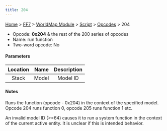 ```yaml
---
title: 204
---
```


[Home](/ff7-flat-wiki/Main%20Page.md) > [FF7](/ff7-flat-wiki/FF7.md) > [WorldMap Module](/ff7-flat-wiki/FF7/WorldMap%20Module.md) > [Script](/ff7-flat-wiki/FF7/WorldMap%20Module/Script.md) > [Opcodes](/ff7-flat-wiki/FF7/WorldMap%20Module/Script/Opcodes.md) > 204

-   Opcode: **0x204** & the rest of the 200 series of opcodes
-   Name: run function
-   Two-word opcode: No

#### Parameters

| Location | Name  | Description |
|:--------:|:-----:|:-----------:|
|  Stack   | Model |  Model ID   |

#### Notes

Runs the function (opcode - 0x204) in the context of the specified
model. Opcode 204 runs function 0, opcode 205 runs function 1 etc.

An invalid model ID (&gt;=64) causes it to run a system function in the
context of the current active entity. It is unclear if this is intended
behavior.
